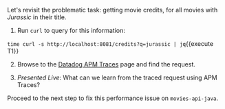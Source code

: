 Let's revisit the problematic task: getting movie credits, for all movies with _Jurassic_ in their title.

1. Run `curl` to query for this information:

  `time curl -s http://localhost:8081/credits?q=jurassic | jq`{{execute T1}}

2. Browse to the <a href="https://app.datadoghq.com/apm/traces" target="_datadog">Datadog APM Traces</a> page and find the request.

3. *Presented Live*: What can we learn from the traced request using APM Traces?

Proceed to the next step to fix this performance issue on `movies-api-java`.

